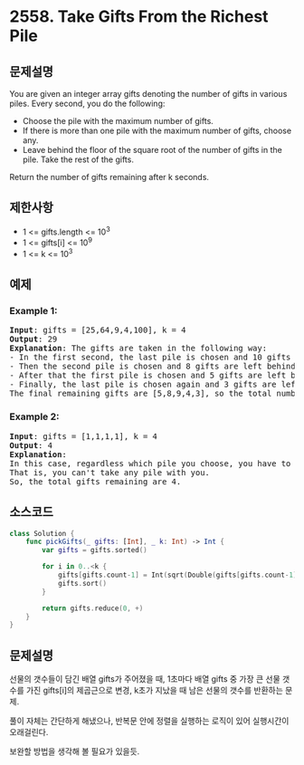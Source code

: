 # 2558. Take Gifts From the Richest Pile

## 문제설명
You are given an integer array gifts denoting the number of gifts in various piles. Every second, you do the following:

- Choose the pile with the maximum number of gifts.
- If there is more than one pile with the maximum number of gifts, choose any.
- Leave behind the floor of the square root of the number of gifts in the pile. Take the rest of the gifts.

Return the number of gifts remaining after k seconds.

## 제한사항
- 1 <= gifts.length <= 10<sup>3</sup>
- 1 <= gifts[i] <= 10<sup>9</sup>
- 1 <= k <= 10<sup>3</sup>

## 예제
### Example 1:
<pre>
<b>Input</b>: gifts = [25,64,9,4,100], k = 4
<b>Output</b>: 29
<b>Explanation</b>: The gifts are taken in the following way:
- In the first second, the last pile is chosen and 10 gifts are left behind.
- Then the second pile is chosen and 8 gifts are left behind.
- After that the first pile is chosen and 5 gifts are left behind.
- Finally, the last pile is chosen again and 3 gifts are left behind.
The final remaining gifts are [5,8,9,4,3], so the total number of gifts remaining is 29.
</pre>

### Example 2:
<pre>
<b>Input</b>: gifts = [1,1,1,1], k = 4
<b>Output</b>: 4
<b>Explanation</b>: 
In this case, regardless which pile you choose, you have to leave behind 1 gift in each pile. 
That is, you can't take any pile with you. 
So, the total gifts remaining are 4.
</pre>


## 소스코드
```Swift
class Solution {
    func pickGifts(_ gifts: [Int], _ k: Int) -> Int {
        var gifts = gifts.sorted()

        for i in 0..<k {
            gifts[gifts.count-1] = Int(sqrt(Double(gifts[gifts.count-1])))
            gifts.sort()
        }

        return gifts.reduce(0, +)
    }
}
```

## 문제설명
선물의 갯수들이 담긴 배열 gifts가 주어졌을 때, 1초마다 배열 gifts 중 가장 큰 선물 갯수를 가진 gifts[i]의 제곱근으로 변경, k초가 지났을 때 남은 선물의 갯수를 반환하는 문제.

풀이 자체는 간단하게 해냈으나, 반복문 안에 정렬을 실행하는 로직이 있어 실행시간이 오래걸린다.

보완할 방법을 생각해 볼 필요가 있을듯.